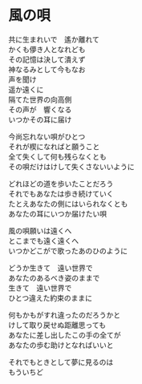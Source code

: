 # 風の唄

共に生まれいで　遙か離れて		
かくも儚き人となれども		
その記憶は決して潰えず		
神なるみとして今もなお		
声を聞け		
遥か遠くに		
隔てた世界の向高側		
その声が　響くなる		
いつかその耳に届け		

今尚忘れない唄がひとつ		
それが楔になればと願うこと		
全て失くして何も残らなくとも		
その唄だけはけして失くさないいように		

どれほどの道を歩いたことだろう		
それでもあなたは歩き続けていく		
たとえあなたの側にはいられなくとも		
あなたの耳にいつか届けたい唄		

風の唄願いは遠くへ		
とこまでも遠く遠くへ		
いつかどこがで歌ったあのひのように		

どうか生きて　遠い世界で		
あなたのあるべき姿のままで		
生きて　遠い世界で		
ひとつ違えた約束のままに		

何もかもがすれ違ったのだろうかと		
けして取り戻せぬ距離思っても		
あなたに差し出したこの手の全てが　　	
あなたの歩む助けとなればいいと			

それでもときとして夢に見るのは		
もういちど
